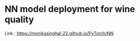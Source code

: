 <h1>NN model deployment for wine quality</h1>

Link : https://monikasinghal-22.github.io/PyTorch/NN
